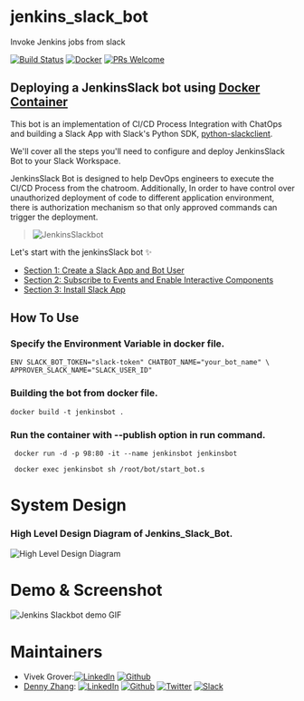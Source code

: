 # jenkins_slack_bot
Invoke Jenkins jobs from slack

[![Build Status](https://travis-ci.org/DennyZhang/jenkins_slack_bot.svg?branch=master)](https://travis-ci.org/DennyZhang/jenkins_slack_bot) [![Docker](https://www.dennyzhang.com/wp-content/uploads/sns/docker.png)](https://hub.docker.com/r/denny/jenkins_slack_bot/) [![PRs Welcome](https://img.shields.io/badge/PRs-welcome-brightgreen.svg)](http://makeapullrequest.com)

## Deploying a JenkinsSlack bot using [Docker Container](https://github.com/vivekgrover1/jenkinsbot/blob/master/Dockerfile) 
This bot is an implementation of CI/CD Process Integration with ChatOps and building a Slack App with Slack's Python SDK, [python-slackclient](http://python-slackclient.readthedocs.io/en/latest/).

We'll cover all the steps you'll need to configure and deploy JenkinsSlack Bot to your Slack Workspace.

JenkinsSlack Bot is designed to help DevOps engineers to execute the CI/CD Process from the chatroom. Additionally, In order to have control over unauthorized deployment of code to different application environment, there is authorization mechanism so that only approved commands can trigger the deployment. 

>![JenkinsSlackbot](https://s3.ap-south-1.amazonaws.com/jenkinsbot/ezgif.com-optimize.gif)

Let's start with the jenkinsSlack bot :sparkles:

* [Section 1: Create a Slack App and Bot User](docs/section1.md)  
* [Section 2: Subscribe to Events and Enable Interactive Components](docs/section2.md)  
* [Section 3: Install Slack App](docs/section3.md)

## How To Use

### Specify the Environment Variable in docker file.

```
ENV SLACK_BOT_TOKEN="slack-token" CHATBOT_NAME="your_bot_name" \
APPROVER_SLACK_NAME="SLACK_USER_ID" 

```
### Building the bot from docker file.

```
docker build -t jenkinsbot .

```
### Run the container with --publish option in run command.

```
 docker run -d -p 98:80 -it --name jenkinsbot jenkinsbot
 
 docker exec jenkinsbot sh /root/bot/start_bot.s
```

# System Design
### High Level Design Diagram of Jenkins_Slack_Bot.

![High Level Design Diagram](https://s3.ap-south-1.amazonaws.com/jenkinsbot/HLD_jenkinsslackbot.jpg)

# Demo & Screenshot
![Jenkins Slackbot demo GIF](https://s3.ap-south-1.amazonaws.com/jenkinsbot/ezgif.com-optimize.gif)

# Maintainers
- Vivek Grover:[![LinkedIn](https://www.dennyzhang.com/wp-content/uploads/sns/linkedin.png)](https://www.linkedin.com/in/vivek-grover-69420743/) [![Github](https://www.dennyzhang.com/wp-content/uploads/sns/github.png)](https://github.com/vivekgrover1/)
- [Denny Zhang](https://www.dennyzhang.com): [![LinkedIn](https://www.dennyzhang.com/wp-content/uploads/sns/linkedin.png)](https://www.linkedin.com/in/dennyzhang001) [![Github](https://www.dennyzhang.com/wp-content/uploads/sns/github.png)](https://github.com/DennyZhang) [![Twitter](https://www.dennyzhang.com/wp-content/uploads/sns/twitter.png)](https://twitter.com/dennyzhang001) [![Slack](https://www.dennyzhang.com/wp-content/uploads/sns/slack.png)](https://goo.gl/ozDDyL)
